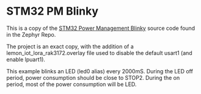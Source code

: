 # STM32 PM Blinky

This is a copy of the [STM32 Power Management Blinky](https://github.com/zephyrproject-rtos/zephyr/tree/main/samples/boards/stm32/power_mgmt/blinky) source code found in the Zephyr Repo. 

The project is an exact copy, with the addition of a lemon_iot_lora_rak3172.overlay file used to disable the default usart1 (and enable lpuart1).

This example blinks an LED (led0 alias) every 2000mS. During the LED off period, power consumption should be close to STOP2. During the on period, most of the power consumption will be LED. 
